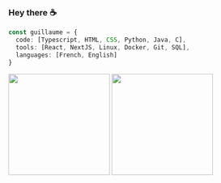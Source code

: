 ### Hey there ☕

```typescript
const guillaume = {
  code: [Typescript, HTML, CSS, Python, Java, C],
  tools: [React, NextJS, Linux, Docker, Git, SQL],
  languages: [French, English]
}
```

<div display="flex" flex-direction="row" justify-content="space-between" width="100%">
  <img height=200 align="center" src="https://github-readme-stats-nine-alpha-46.vercel.app/api?username=Cereal38&hide=stars&show_icons=true&rank_icon=percentile&theme=transparent&border_color=fefefe&text_color=f0f0f0&title_color=fefefe&card_width=0" />
  <img height=200 align="center" src="https://github-readme-stats-nine-alpha-46.vercel.app/api/top-langs/?username=Cereal38&langs_count=8&layout=compact&theme=transparent&border_color=fefefe&text_color=f0f0f0&title_color=fefefe&card_width=0" />
</div>
